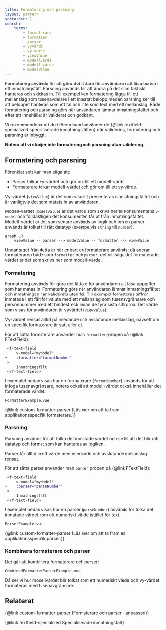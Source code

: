 ```yaml
---
title: Formatering och parsning
layout: pattern
sortorder: 1
search:
    terms:
        - formaterare
        - formatter
        - parser
        - vyvärde
        - vy-värde
        - viewValue
        - modellvärde
        - modell-värde
        - modelValue
---
```


Formatering används för att göra det lättare för användaren att läsa texten i ett inmatningsfält.
Parsning används för att ändra på det som faktiskt hanteras och skickas in.
Till exempel kan formatering lägga till ett mellanslag som tusenavdelare i ett inmatat belopp medan parsning ser till att beloppet hanteras som ett tal och inte som text med ett mellanslag.
Både formatering och parsning görs när användaren lämnar inmatningsfältet och efter att innehållet är validerat och godkänt.

Vi rekommenderar att du i första hand använder de {@link textfield-specialized specialiserade inmatningsfälten} där validering, formatering och parsning är inbyggt.

**Notera att vi stödjer inte formatering och parsning utan validering.**

## Formatering och parsning

Förenklat sett kan man säga att:

- Parser tolkar vy-värdet och gör om till ett modell-värde.
- Formaterare tolkar modell-värdet och gör om till ett vy-värde.

Vy-värdet (`viewValue`) är det som visuellt presenteras i inmatningsfältet och är vanligtvis det som matats in av användaren.

Modell-värdet (`modelValue`) är det värde som skrivs ner till konsumentens `v-model` och följdaktligen det konsumenten får ut från inmatningsfältet.
Modell-värdet är det som senare används av logik och om en parser används är tolkat till rätt datatyp (exempelvis `string` till `number`).

```mermaid
graph LR
	viewValue -- parser --> modelValue -- formatter --> viewValue
```

Undantaget från detta är när enbart en formaterare används: då agerar formateraren både som `formatter` och `parser`, det vill säga det formaterade värdet är det som skrivs ner som modell-värde.

### Formatering

Formatering används för göra det lättare för användaren att läsa uppgifter som har matas in.
Formatering görs när användaren lämnar inmatningsfältet och inmatningen har validerats utan fel.
Till exempel formateras siffror inmatade i ett fält för valuta med ett mellanslag som tusenavgränsare och personnummer med ett bindestreck innan de fyra sista siffrorna.
Det värde som visas för användaren är vyvärdet (`viewValue`).

Vy-värdet rensas alltid på inledande och avslutande mellanslag, oavsett om en specifik formaterare är satt eller ej.

För att sätta formaterare använder man `formatter`-propen på {@link FTextField}:

```diff
 <f-text-field
     v-model="myModel"
+    :formatter="formatNumber"
 >
     Inmatningsfält
 </f-text-field>
```

I exemplet nedan visas hur en formaterare (`formatNumber`) används för att infoga tusenavgränsare, notera också att modell-värdet också innehåller det formaterade värdet.

```import nomarkup
FormatterExample.vue
```

{@link custom-formatter-parser (Läs mer om att ta fram applikationsspecifik formaterare.)}

### Parsning

Parsning används för att tolka det inmatade värdet och se till att det blir rätt datatyp och format som kan hanteras av logiken.

Parser får alltid in ett värde med inledande och avslutande mellanslag rensat.

För att sätta parser använder man `parser` propen på {@link FTextField}:

```diff
 <f-text-field
     v-model="myModel"
+    :parser="parseNumber"
 >
     Inmatningsfält
 </f-text-field>
```

I exemplet nedan visas hur en parser (`parseNumber`) används för tolka det inmatade värdet som ett numeriskt värde istället för text.

```import nomarkup
ParserExample.vue
```

{@link custom-formatter-parser (Läs mer om att ta fram en applikationsspecifik parser.)}

### Kombinera formaterare och parser

Det går att kombinera formaterare och parser:

```import nomarkup
CombinedFormatterParserExample.vue
```

Då ser vi hur modellvärdet blir tolkat som ett numeriskt värde och vy-värdet formateras med tusenavgränsare.

## Relaterat

{@link custom-formatter-parser (Formaterare och parser - anpassad)}

{@link textfield-specialized Specialiserade inmatningsfält}
